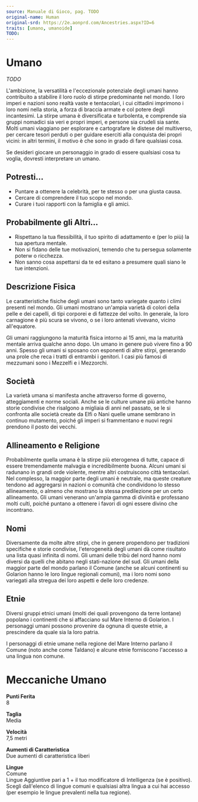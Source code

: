 ```yaml
---
source: Manuale di Gioco, pag. TODO
original-name: Human
original-srd: https://2e.aonprd.com/Ancestries.aspx?ID=6
traits: [umano, umanoide]
TODO:
---
```


# Umano

_TODO_

L'ambizione, la versatilità e l'eccezionale potenziale degli umani hanno
contribuito a stabilire il loro ruolo di stirpe predominante nel mondo. I loro
imperi e nazioni sono realtà vaste e tentacolari, i cui cittadini imprimono i
loro nomi nella storia, a forza di braccia armate e col potere degli
incantesimi. La stirpe umana è diversificata e turbolenta, e comprende sia
gruppi nomadici sia veri e propri imperi, e persone sia crudeli sia sante. Molti
umani viaggiano per esplorare e cartografare le distese del multiverso, per
cercare tesori perduti o per guidare eserciti alla conquista dei propri vicini:
in altri termini, il motivo è che sono in grado di fare qualsiasi cosa.

Se desideri giocare un personaggio in grado di essere qualsiasi cosa tu voglia,
dovresti interpretare un umano.

## Potresti...

- Puntare a ottenere la celebrità, per te stesso o per una giusta causa.
- Cercare di comprendere il tuo scopo nel mondo.
- Curare i tuoi rapporti con la famiglia e gli amici.

## Probabilmente gli Altri...

- Rispettano la tua flessibilità, il tuo spirito di adattamento e (per lo più)
  la tua apertura mentale.
- Non si fidano delle tue motivazioni, temendo che tu persegua solamente poterw
  o ricchezza.
- Non sanno cosa aspettarsi da te ed esitano a presumere quali siano le tue
  intenzioni.

## Descrizione Fisica

Le caratteristiche fisiche degli umani sono tanto variegate quanto i climi
presenti nel mondo. Gli umani mostrano un'ampia varietà di colori della pelle e
dei capelli, di tipi corporei e di fattezze del volto. In generale, la loro
carnagione è più scura se vivono, o se i loro antenati vivevano, vicino
all'equatore.

Gli umani raggiungono la maturità fisica intorno ai 15 anni, ma la maturità
mentale arriva qualche anno dopo. Un umano in genere può vivere fino a 90 anni.
Spesso gli umani si sposano con esponenti di altre stirpi, generando una prole
che reca i tratti di entrambi i genitori. I casi più famosi di mezzumani sono i
Mezzelfi e i Mezzorchi.

## Società

La varietà umana si manifesta anche attraverso forme di governo, atteggiamenti e
norme sociali. Anche se le culture umane più antiche hanno storie condivise che
risalgono a migliaia di anni nel passato, se le si confronta alle società create
da Elfi o Nani quelle umane sembrano in continuo mutamento, poiché gli imperi si
frammentano e nuovi regni prendono il posto dei vecchi.

## Allineamento e Religione

Probabilmente quella umana è la stirpe più eterogenea di tutte, capace di essere
tremendamente malvagia e incredibilmente buona. Alcuni umani si radunano in
grandi orde violente, mentre altri costruiscono città tentacolari. Nel
complesso, la maggior parte degli umani è neutrale, ma queste creature tendono
ad aggregarsi in nazioni o comunità che condividono lo stesso allineamento, o
almeno che mostrano la stessa predilezione per un certo allineamento. Gli umani
venerano un'ampia gamma di divinità e professano molti culti, poiché puntano a
ottenere i favori di ogni essere divino che incontrano.

## Nomi

Diversamente da molte altre stirpi, che in genere propendono per tradizioni
specifiche e storie condivise, l'eterogeneità degli umani dà come risultato una
lista quasi infinita di nomi. Gli umani delle tribù del nord hanno nomi diversi
da quelli che abitano negli stati-nazione del sud. Gli umani della maggior parte
del mondo parlano il Comune (anche se alcuni continenti su Golarion hanno le
loro lingue regionali comuni), ma i loro nomi sono variegati alla stregua dei
loro aspetti e delle loro credenze.

## Etnie

Diversi gruppi etnici umani (molti dei quali provengono da terre lontane)
popolano i continenti che si affacciano sul Mare Interno di Golarion. I
personaggi umani possono provenire da ognuna di queste etnie, a prescindere da
quale sia la loro patria.

I personaggi di etnie umane nella regione del Mare Interno parlano il Comune
(noto anche come Taldano) e alcune etnie forniscono l'accesso a una lingua non
comune.

# Meccaniche Umano

**Punti Ferita**  
8

**Taglia**  
Media

**Velocità**  
7,5 metri

**Aumenti di Caratteristica**  
Due aumenti di caratteristica liberi

**Lingue**  
Comune  
Lingue Aggiuntive pari a 1 + il tuo modificatore di Intelligenza (se è
positivo). Scegli dall'elenco di lingue comuni e qualsiasi altra lingua a cui
hai accesso (per esempio le lingue prevalenti nella tua regione).
